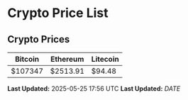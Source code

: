 # Crypto Price List

## Crypto Prices
| Bitcoin | Ethereum | Litecoin |
| ------- | -------- | -------- |
| $107347 | $2513.91 | $94.48 |
**Last Updated:** 2025-05-25 17:56 UTC
**Last Updated:** $DATE$
